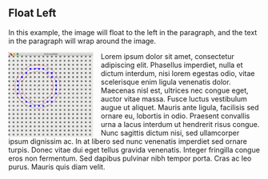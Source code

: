 <!DOCTYPE html>

<html>
<head>
<style>
img {
  float: left;
}
</style>
</head>
<body>

<h2>Float Left</h2>

<p>In this example, the image will float to the left in the paragraph, and the text in the paragraph will wrap around the image.</p>

<p><img src="images/fitcircle_intro.PNG" alt="Pineapple" style="width:170px;height:170px;margin-right:15px;">
Lorem ipsum dolor sit amet, consectetur adipiscing elit. Phasellus imperdiet, nulla et dictum interdum, nisi lorem egestas odio, vitae scelerisque enim ligula venenatis dolor. Maecenas nisl est, ultrices nec congue eget, auctor vitae massa. Fusce luctus vestibulum augue ut aliquet. Mauris ante ligula, facilisis sed ornare eu, lobortis in odio. Praesent convallis urna a lacus interdum ut hendrerit risus congue. Nunc sagittis dictum nisi, sed ullamcorper ipsum dignissim ac. In at libero sed nunc venenatis imperdiet sed ornare turpis. Donec vitae dui eget tellus gravida venenatis. Integer fringilla congue eros non fermentum. Sed dapibus pulvinar nibh tempor porta. Cras ac leo purus. Mauris quis diam velit.</p>

</body>
</html>
